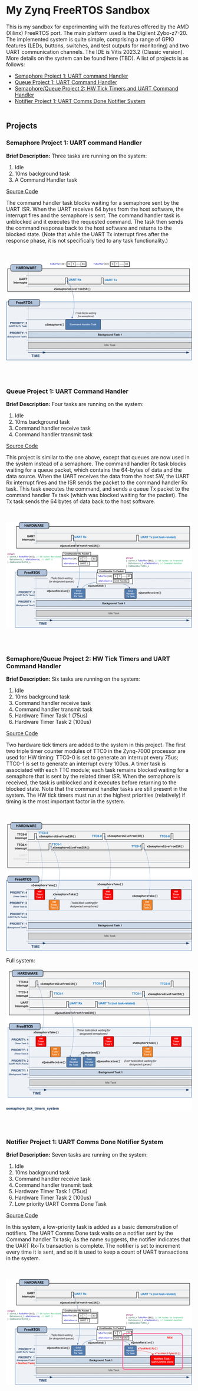 # My Zynq FreeRTOS Sandbox
This is my sandbox for experimenting with the features offered by the AMD (Xilinx) FreeRTOS port. The main platform used is the Digilent Zybo-z7-20. The implemented system is quite simple, comprising a range of GPIO features (LEDs, buttons, switches, and test outputs for monitoring) and two UART communication channels. The IDE is Vitis 2023.2 (Classic version). More details on the system can be found here (TBD). A list of projects is as follows:

- [Semaphore Project 1: UART command Handler](#semaphore-project-1-uart-command-handler)
- [Queue Project 1: UART Command Handler](#queue-project-1-uart-command-handler)
- [Semaphore/Queue Project 2: HW Tick Timers and UART Command Handler](#semaphorequeue-project-2-hw-tick-timers-and-uart-command-handler)
- [Notifier Project 1: UART Comms Done Notifier System](#notifier-project-1-uart-comms-done-notifier-system)
<br/><br/>
## Projects
### Semaphore Project 1: UART command Handler
**Brief Description:** Three tasks are running on the system:
1. Idle
2. 10ms background task
3. A Command Handler task
   
[Source Code](/2023.2/zybo-z7-20/hw-proj1/vitis_classic/semaphore_uart_cmd_handler/src)

The command handler task blocks waiting for a semaphore sent by the UART ISR. When the UART receives 64 bytes from the host software, the interrupt fires and the semaphore is sent. The command handler task is unblocked and it executes the requested command. The task then sends the command response back to the host software and returns to the blocked state. (Note that while the UART Tx interrupt fires after the response phase, it is not specifically tied to any task functionality.)

<br/><br/>
![Tasks for Semaphore Project 1: UART command Handler](/assets/images/semaphore-uart-cmd-handler-tasks.png)

<br/><br/>
### Queue Project 1: UART Command Handler
**Brief Description:** Four tasks are running on the system:
1. Idle
2. 10ms background task
3. Command handler receive task
4. Command handler transmit task

[Source Code](/2023.2/zybo-z7-20/hw-proj1/vitis_classic/queue_uart_cmd_handler/src)

This project is similar to the one above, except that queues are now used in the system instead of a semaphore. The command handler Rx task blocks waiting for a queue packet, which contains the 64-bytes of data and the data source. When the UART receives the data from the host SW, the UART Rx interrupt fires and the ISR sends the packet to the command handler Rx task. This task executes the command, and sends a queue Tx packet to the command handler Tx task (which was blocked waiting for the packet). The Tx task sends the 64 bytes of data back to the host software. 

<br/><br/>
![Tasks for Semaphore Project 1: UART command Handler](/assets/images/queue-uart-cmd-handler-tasks.png)

<br/><br/>
### Semaphore/Queue Project 2: HW Tick Timers and UART Command Handler
**Brief Description:** Six tasks are running on the system:
1. Idle
2. 10ms background task
3. Command handler receive task
4. Command handler transmit task
5. Hardware Timer Task 1 (75us)
6. Hardware Timer Task 2 (100us)

[Source Code](/2023.2/zybo-z7-20/hw-proj1/vitis_classic/semaphore_hw_tick_timers/src)

Two hardware tick timers are added to the system in this project. The first two triple timer counter modules of TTC0 in the Zynq-7000 processor are used for HW timing: TTC0-0 is set to generate an interrupt every 75us; TTC0-1 is set to generate an interrupt every 100us. A timer task is associated with each TTC module; each task remains blocked waiting for a semaphore that is sent by the related timer ISR. When the semaphore is received, the task is unblocked and it executes before returning to the blocked state. Note that the command handler tasks are still present in the system. The HW tick timers must run at the highest priorities (relatively) if timing is the most important factor in the system.

<br/><br/>
![Semaphore/Queue Project 2: HW Tick Timers](/assets/images/semaphore-tick-timers-tasks2.png)


Full system:
<br/><br/>
![Semaphore/Queue Project 2: HW Tick Timers and UART Command Handler](/assets/images/semaphore-tick-timers-tasks1.png)

<br/><br/>
### Notifier Project 1: UART Comms Done Notifier System
**Brief Description:** Seven tasks are running on the system:
1. Idle
2. 10ms background task
3. Command handler receive task
4. Command handler transmit task
5. Hardware Timer Task 1 (75us)
6. Hardware Timer Task 2 (100us)
7. Low priority UART Comms Done Task

[Source Code](/2023.2/zybo-z7-20/hw-proj1/vitis_classic/uart_comms_done_notifier/src)

In this system, a low-priority task is added as a basic demonstration of notifiers. The UART Comms Done task waits on a notifier sent by the Command handler Tx task; As the name suggests, the notifier indicates that the UART Rx-Tx transaction is complete. The notifier is set to increment every time it is sent, and so it is used to keep a count of UART transactions in the system.

<br/><br/>
![Notifer Project 1: UART Comms Done Notifier System](/assets/images/notifier-uart-comms-done-tasks.png)
